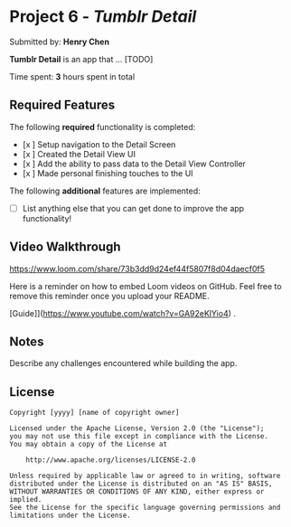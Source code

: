 # Project 6 - *Tumblr Detail*

Submitted by: **Henry Chen**

**Tumblr Detail** is an app that ... [TODO] 

Time spent: **3** hours spent in total

## Required Features

The following **required** functionality is completed:

- [x ] Setup navigation to the Detail Screen
- [x ] Created the Detail View UI
- [x ] Add the ability to pass data to the Detail View Controller
- [x ] Made personal finishing touches to the UI


The following **additional** features are implemented:

- [ ] List anything else that you can get done to improve the app functionality!

## Video Walkthrough
https://www.loom.com/share/73b3dd9d24ef44f5807f8d04daecf0f5

Here is a reminder on how to embed Loom videos on GitHub. Feel free to remove this reminder once you upload your README. 

[Guide]](https://www.youtube.com/watch?v=GA92eKlYio4) .

## Notes

Describe any challenges encountered while building the app.

## License

    Copyright [yyyy] [name of copyright owner]

    Licensed under the Apache License, Version 2.0 (the "License");
    you may not use this file except in compliance with the License.
    You may obtain a copy of the License at

        http://www.apache.org/licenses/LICENSE-2.0

    Unless required by applicable law or agreed to in writing, software
    distributed under the License is distributed on an "AS IS" BASIS,
    WITHOUT WARRANTIES OR CONDITIONS OF ANY KIND, either express or implied.
    See the License for the specific language governing permissions and
    limitations under the License.
